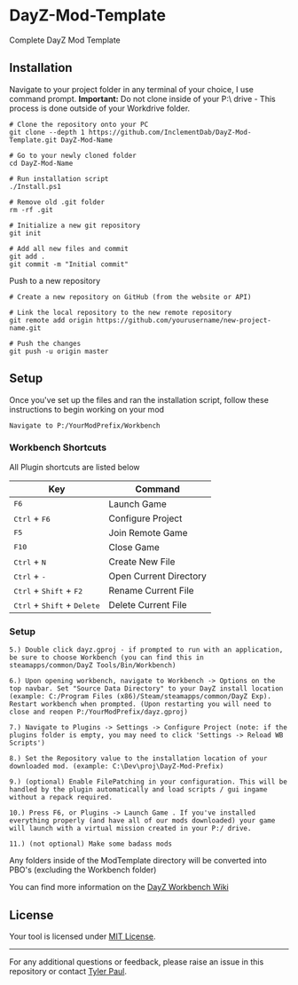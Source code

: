 # DayZ-Mod-Template

Complete DayZ Mod Template

## Installation

Navigate to your project folder in any terminal of your choice, I use command prompt. **Important:** Do not clone inside of your P:\ drive - This process is done outside of your Workdrive folder.

```
# Clone the repository onto your PC
git clone --depth 1 https://github.com/InclementDab/DayZ-Mod-Template.git DayZ-Mod-Name

# Go to your newly cloned folder
cd DayZ-Mod-Name

# Run installation script
./Install.ps1

# Remove old .git folder
rm -rf .git

# Initialize a new git repository
git init

# Add all new files and commit
git add .
git commit -m "Initial commit"
```

Push to a new repository 
```
# Create a new repository on GitHub (from the website or API)

# Link the local repository to the new remote repository
git remote add origin https://github.com/yourusername/new-project-name.git

# Push the changes
git push -u origin master
```

## Setup

Once you've set up the files and ran the installation script, follow these instructions to begin working on your mod

```
Navigate to P:/YourModPrefix/Workbench
```

### Workbench Shortcuts

All Plugin shortcuts are listed below

| Key          | Command                     |
|--------------|-----------------------------|
| <kbd>F6</kbd> | Launch Game |
| <kbd>Ctrl</kbd> + <kbd>F6</kbd> | Configure Project |
| <kbd>F5</kbd> | Join Remote Game |
| <kbd>F10</kbd> | Close Game |
| <kbd>Ctrl</kbd> + <kbd>N</kbd> | Create New File |
| <kbd>Ctrl</kbd> + <kbd>-</kbd> | Open Current Directory |
| <kbd>Ctrl</kbd> + <kbd>Shift</kbd> + <kbd>F2</kbd> | Rename Current File |
| <kbd>Ctrl</kbd> + <kbd>Shift</kbd> + <kbd>Delete</kbd> | Delete Current File |


### Setup
```
5.) Double click dayz.gproj - if prompted to run with an application, be sure to choose Workbench (you can find this in steamapps/common/DayZ Tools/Bin/Workbench)

6.) Upon opening workbench, navigate to Workbench -> Options on the top navbar. Set "Source Data Directory" to your DayZ install location (example: C:/Program Files (x86)/Steam/steamapps/common/DayZ Exp). Restart workbench when prompted. (Upon restarting you will need to close and reopen P:/YourModPrefix/dayz.gproj)

7.) Navigate to Plugins -> Settings -> Configure Project (note: if the plugins folder is empty, you may need to click 'Settings -> Reload WB Scripts')

8.) Set the Repository value to the installation location of your downloaded mod. (example: C:\Dev\proj\DayZ-Mod-Prefix)

9.) (optional) Enable FilePatching in your configuration. This will be handled by the plugin automatically and load scripts / gui ingame without a repack required.

10.) Press F6, or Plugins -> Launch Game . If you've installed everything properly (and have all of our mods downloaded) your game will launch with a virtual mission created in your P:/ drive. 

11.) (not optional) Make some badass mods 

```

Any folders inside of the ModTemplate directory will be converted into PBO's (excluding the Workbench folder)


You can find more information on the [DayZ Workbench Wiki](https://community.bistudio.com/wiki/DayZ:Workbench_Script_Debugging)


## License

Your tool is licensed under [MIT License](LICENSE.md).

---

For any additional questions or feedback, please raise an issue in this repository or contact [Tyler Paul](mailto:tylerpaul2329@gmail.com).
```